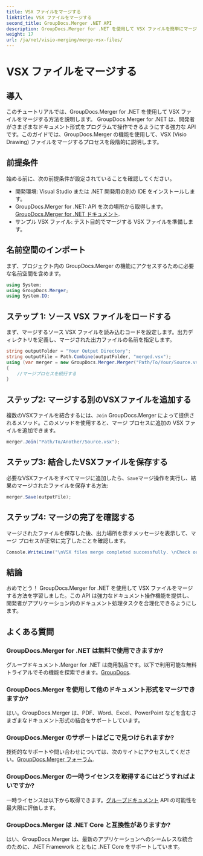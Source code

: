 ```yaml
---
title: VSX ファイルをマージする
linktitle: VSX ファイルをマージする
second_title: GroupDocs.Merger .NET API
description: GroupDocs.Merger for .NET を使用して VSX ファイルを簡単にマージする方法を学びます。この包括的なガイドにより、ドキュメントの操作タスクが簡素化されます。
weight: 17
url: /ja/net/visio-merging/merge-vsx-files/
---
```


# VSX ファイルをマージする

## 導入
このチュートリアルでは、GroupDocs.Merger for .NET を使用して VSX ファイルをマージする方法を説明します。 GroupDocs.Merger for .NET は、開発者がさまざまなドキュメント形式をプログラムで操作できるようにする強力な API です。このガイドでは、GroupDocs.Merger の機能を使用して、VSX (Visio Drawing) ファイルをマージするプロセスを段階的に説明します。
## 前提条件
始める前に、次の前提条件が設定されていることを確認してください。
- 開発環境: Visual Studio または .NET 開発用の別の IDE をインストールします。
-  GroupDocs.Merger for .NET: API を次の場所から取得します。[GroupDocs.Merger for .NET ドキュメント](https://tutorials.groupdocs.com/merger/net/).
- サンプル VSX ファイル: テスト目的でマージする VSX ファイルを準備します。

## 名前空間のインポート
まず、プロジェクト内の GroupDocs.Merger の機能にアクセスするために必要な名前空間を含めます。
```csharp
using System; 
using GroupDocs.Merger;
using System.IO;
```
## ステップ 1: ソース VSX ファイルをロードする
まず、マージするソース VSX ファイルを読み込むコードを設定します。出力ディレクトリを定義し、マージされた出力ファイルの名前を指定します。
```csharp
string outputFolder = "Your Output Directory";
string outputFile = Path.Combine(outputFolder, "merged.vsx");
using (var merger = new GroupDocs.Merger.Merger("Path/To/Your/Source.vsx"))
{
    //マージプロセスを続行する
}
```
## ステップ2: マージする別のVSXファイルを追加する
複数のVSXファイルを結合するには、`Join` GroupDocs.Merger によって提供されるメソッド。このメソッドを使用すると、マージ プロセスに追加の VSX ファイルを追加できます。
```csharp
merger.Join("Path/To/Another/Source.vsx");
```
## ステップ3: 結合したVSXファイルを保存する
必要なVSXファイルをすべてマージに追加したら、`Save`マージ操作を実行し、結果のマージされたファイルを保存する方法:
```csharp
merger.Save(outputFile);
```
## ステップ4: マージの完了を確認する
マージされたファイルを保存した後、出力場所を示すメッセージを表示して、マージ プロセスが正常に完了したことを確認します。
```csharp
Console.WriteLine("\nVSX files merge completed successfully. \nCheck output in {0}", outputFolder);
```

## 結論
おめでとう！ GroupDocs.Merger for .NET を使用して VSX ファイルをマージする方法を学習しました。この API は強力なドキュメント操作機能を提供し、開発者がアプリケーション内のドキュメント処理タスクを合理化できるようにします。

## よくある質問
### GroupDocs.Merger for .NET は無料で使用できますか?
 グループドキュメント.Merger for .NET は商用製品です。以下で利用可能な無料トライアルでその機能を探索できます。[GroupDocs](https://releases.groupdocs.com/).
### GroupDocs.Merger を使用して他のドキュメント形式をマージできますか?
はい。GroupDocs.Merger は、PDF、Word、Excel、PowerPoint などを含むさまざまなドキュメント形式の結合をサポートしています。
### GroupDocs.Merger のサポートはどこで見つけられますか?
技術的なサポートや問い合わせについては、次のサイトにアクセスしてください。[GroupDocs.Merger フォーラム](https://forum.groupdocs.com/c/merger/32).
### GroupDocs.Merger の一時ライセンスを取得するにはどうすればよいですか?
一時ライセンスは以下から取得できます。[グループドキュメント](https://purchase.groupdocs.com/temporary-license/) API の可能性を最大限に評価します。
### GroupDocs.Merger は .NET Core と互換性がありますか?
はい、GroupDocs.Merger は、最新のアプリケーションへのシームレスな統合のために、.NET Framework とともに .NET Core をサポートしています。